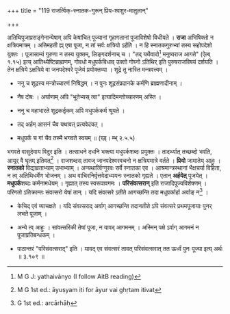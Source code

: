+++
title = "119 राजर्त्विक्-स्नातक-गुरून् प्रिय-श्वशुर-मातुलान्"

+++


[^१९९]:
     M G 1st ed.: parisaṃvatsarāt

अतिथिपूजाप्रसङ्गेनान्येषाम् अपि केषांचित् पूज्यानां गृहागतानां पूजाविशेषो विधीयते । **राजा** अभिषिक्तो न क्षत्रियमात्रम् । अतिमहती ह्य् एषा पूजा, न तां सर्वः क्षत्रियो ऽर्हति । न हि स्नातकगुरुभ्यां तस्य सहोपदेशो युक्तः । पूजासाम्यं गुरुणा न तस्य युक्तम्, लिङ्गदर्शनाच् च । "तद् यथैवादो[^२००] मनुष्यराज आगते" (ऐत्ब् १.१५) इत्य् आतिथ्येष्टिब्राह्मणम्, गोवधो मधुपर्कविधाव् उक्तो गोघ्नो ऽतिथिर् इति पुरुषराजविषयं दर्शयति । तेन क्षत्रिये ऽक्षत्रिये वा जनपदेश्वरे पूजेयं प्रयोक्तव्या । शूद्रे तु नास्ति मन्त्रवत्त्वम् ।


[^२००]:
     M G J: yathaivānyo (I follow AitB reading)

- ननु च शूद्रस्य मन्त्रोच्चारणं निषिद्धम् । न पुनः शूद्रसंप्रदानके कर्मणि ब्राह्मणादीनाम् ।

- नैष दोषः । अर्घाणाम् अपि "भूतेभ्यस् त्वा" इत्यादिमन्तोच्चारणम् अस्ति ।

- ननु च महाभारते शूद्रकर्तृकम् अपि मधुपर्ककर्म श्रूयते । 

- तद् अर्हम् आसनं चैव यथावत् प्रत्यवेदयत् ।

- मधुपर्कं च गां चैव तस्मै भगवते स्वयम् ॥ (च्ड़्। म्भ् २.५.५)

भगवते वासुदेवाय विदुर इति । तत्साधने दधनि भक्त्या मधुपर्कशब्दः प्रयुक्तः । तादर्थ्यात् तच्छब्दो भवति,  आयुर् वै घृतम् इतिवत्[^२०१] । राजशब्दस् तावज् जानपदेश्वरवचनो न क्षत्रियमात्रे वर्तते । **प्रियो** जामातेय् आहुः । **स्नातको** विद्याव्रताभ्याम् उभाभ्याम् । अन्यथार्त्विग्गुरवः सर्वे स्नातका एव । आश्रमान्त्रस्थानां भैक्षचर्या विहिता, न त्व् अतिथिधर्मेण भोजनम् । अथ वाचिरनिर्वृत्तवेदाध्ययनः स्नातको गृह्यते । एतान् **अर्हयेत्** पूजयेत् । **मधुपर्क**शब्दः कर्मनामधेयम् । गृह्यात् तस्य स्वरूपावगमः । **परिसंवत्सरान्** इति राजादिपूज्यविशेषणम् । परिगतो ऽतिक्रान्तः संवत्सरो येषां तान् । यदि संवत्सरे ऽतीते आगच्छन्ति तदा मधुपर्कार्हा अर्वाङ् न[^२०२] । 


[^२०२]:
     G 1st ed.: arcārhāḥ


[^२०१]:
     M G 1st ed.: āyuṣyam iti for āyur vai ghṛtam itivat

- केचिद् एवं व्याचक्षते । यदि संवत्सराद् अर्वाग् आगच्छन्ति तदानतीते ऽपि संवत्सरे प्रथमपूजायाः पुनर् लभते पूजाम् । 

- अन्ये त्व् आहुः । सांवत्सरिकी तेषां पूजा, न यावद् आगमनम् । अस्मिन् पक्षे ऽर्वाग् आगमनं न पूजाप्रतिबन्धकम् । 

- पाठान्तरं "परिसंवत्सराद्" इति । यावद् एव संवत्सरं तावत् परिसंवत्सरात् तत ऊर्ध्वं पुनः पूज्या इत्य् अर्थः ॥ ३.१०९ ॥